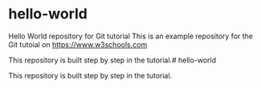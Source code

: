 # hello-world
Hello World repository for Git tutorial
This is an example repository for the Git tutoial on https://www.w3schools.com

This repository is built step by step in the tutorial.# hello-world

This repository is built step by step in the tutorial.
